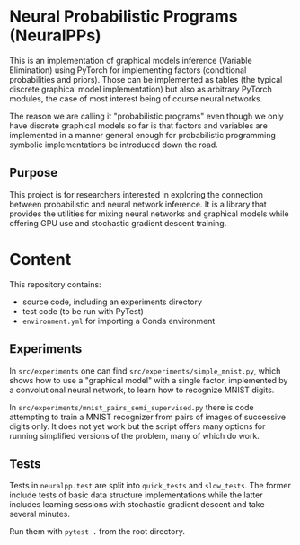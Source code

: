 # Neural Probabilistic Programs (NeuralPPs)

This is an implementation of graphical models inference (Variable Elimination) using PyTorch for implementing
factors (conditional probabilities and priors).
Those can be implemented as tables (the typical discrete graphical model implementation) but also as arbitrary
PyTorch modules, the case of most interest being of course neural networks.

The reason we are calling it "probabilistic programs" even though we only have discrete graphical models so far is that factors and variables are implemented in a manner general enough for probabilistic programming symbolic implementations be introduced down the road.

## Purpose

This project is for researchers interested in exploring the connection between probabilistic and neural network inference.
It is a library that provides the utilities for mixing neural networks and graphical models while offering GPU use and stochastic gradient descent training.

# Content

This repository contains:

* source code, including an experiments directory
* test code (to be run with PyTest)
* `environment.yml` for importing a Conda environment 

## Experiments

In `src/experiments` one can find `src/experiments/simple_mnist.py`, which shows how to use a "graphical model" with a single factor,
implemented by a convolutional neural network, to learn how to recognize MNIST digits.

In `src/experiments/mnist_pairs_semi_supervised.py` there is code attempting to train a MNIST recognizer from pairs of images of successive digits only. It does not yet work but the script offers many options for running simplified versions of the problem, many of which do work.

## Tests

Tests in `neuralpp.test` are split into `quick_tests` and `slow_tests`.
The former include tests of basic data structure implementations while the latter includes  learning sessions with stochastic gradient descent and take several minutes.

Run them with `pytest .` from the root directory.